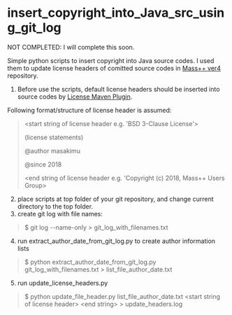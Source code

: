 # insert_copyright_into_Java_src_using_git_log

NOT COMPLETED: I will complete this soon.


Simple python scripts to insert copyright into Java source codes.
I used them to update license headers of comitted source codes in [Mass++ ver4](https://github.com/masspp/mspp4) repository. 


1. Before use the scripts, default license headers should be inserted into source codes by [License Maven Plugin](http://code.mycila.com/license-maven-plugin/).

Following format/structure of license header is assumed:
> <start string of license header e.g. 'BSD 3-Clause License'>
>  
> (license statements)
>
> @author masakimu
> 
> @since 2018
>  
>  <end string of license header  e.g. 'Copyright (c) 2018, Mass++ Users Group>

2. place scripts at top folder of your git repository, and change current directory to the top folder.
3. create git log with file names:
>   $ git log --name-only > git_log_with_filenames.txt
4. run extract_author_date_from_git_log.py to create author information lists
>   $ python extract_author_date_from_git_log.py git_log_with_filenames.txt > list_file_author_date.txt
5. run update_license_headers.py
>   $ python update_file_header.py list_file_author_date.txt &lt;start string of license header&gt; &lt;end string&gt; > update_headers.log
  
  
